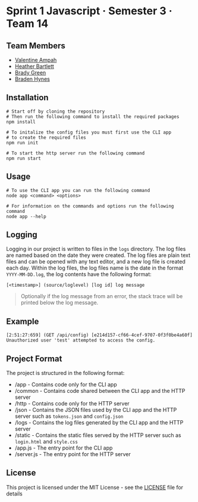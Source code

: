 # Sprint 1 Javascript · Semester 3 · Team 14

## Team Members

- [Valentine Ampah](https://github.com/heatherb24)
- [Heather Bartlett](https://github.com/VK-Ampah)
- [Brady Green](https://github.com/Brady-G)
- [Braden Hynes](https://github.com/agent-indigo)

## Installation

```npm
# Start off by cloning the repository
# Then run the following command to install the required packages
npm install

# To initalize the config files you must first use the CLI app 
# to create the required files
npm run init

# To start the http server run the following command
npm run start
```

## Usage

```npm
# To use the CLI app you can run the following command
node app <command> <options>

# For information on the commands and options run the following command
node app --help
```

## Logging

Logging in our project is written to files in the `logs` directory. The log files are named based on the date they were created.
The log files are plain text files and can be opened with any text editor, and a new log file is created each day.
Within the log files, the log files name is the date in the format `YYYY-MM-DD.log`, the log contents have the
following format:

`[<timestamp>] (source/loglevel) [log id] log message`

> Optionally if the log message from an error, the stack trace will be printed below the log message.

## Example

`[2:51:27:659] (GET /api/config) [e214d157-cf66-4cef-9707-0f3f0be4a60f] Unauthorized user 'test' attempted to access the config.`

## Project Format

The project is structured in the following format:

- /app - Contains code only for the CLI app
- /common - Contains code shared between the CLI app and the HTTP server
- /http - Contains code only for the HTTP server
- /json - Contains the JSON files used by the CLI app and the HTTP server such as `tokens.json` and `config.json`
- /logs - Contains the log files generated by the CLI app and the HTTP server
- /static - Contains the static files served by the HTTP server such as `login.html` and `style.css`
- /app.js - The entry point for the CLI app
- /server.js - The entry point for the HTTP server

## License

This project is licensed under the MIT License - see the [LICENSE](LICENSE.md) file for details
